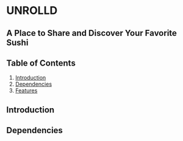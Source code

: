 # UNROLLD
 ## A Place to Share and Discover Your Favorite Sushi

## Table of Contents

1. [Introduction](#introduction)
2. [Dependencies](#dependencies)
3. [Features](#features)

## Introduction

## Dependencies

